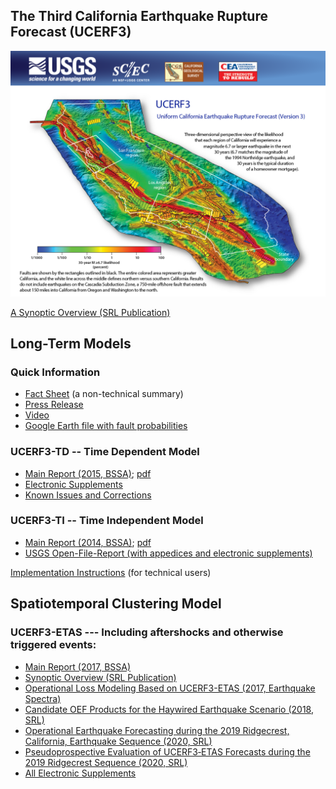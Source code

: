 ## The Third California Earthquake Rupture Forecast (UCERF3)

![UCERF3 Postcard](resources/UCERF3_postcard.png)

[A Synoptic Overview (SRL Publication)](http://srl.geoscienceworld.org/content/early/2017/07/07/0220170045)

## Long-Term Models

### Quick Information

* [Fact Sheet](https://pubs.usgs.gov/fs/2015/3009/) (a non-technical summary)
* [Press Release](https://www.usgs.gov/news/new-long-term-earthquake-forecast-california)
* [Video](https://www.youtube.com/watch?v=L0vHyHLMNx8)
* [Google Earth file with fault probabilities](http://opensha.usc.edu/ftp/kmilner/ucerf3/ucerf3_timedep_30yr_probs.kmz)

### UCERF3-TD -- Time Dependent Model

* [Main Report (2015, BSSA)](http://bssa.geoscienceworld.org/content/early/2015/03/05/0120140093.abstract); [pdf](resources/UCERF3-TD_2015_BSSA_Paper.pdf)
* [Electronic Supplements](http://opensha.usc.edu/ftp/UCERF3-TimeDependentSupplements/)
* [Known Issues and Corrections](UCERF3-TD-Corrections)

### UCERF3-TI -- Time Independent Model

* [Main Report (2014, BSSA)](http://bssa.geoscienceworld.org/content/104/3/1122.abstract?stoc); [pdf](resources/UCERF3-TI_2014_BSSA_Paper.pdf)
* [USGS Open-File-Report (with appedices and electronic supplements)](https://pubs.usgs.gov/of/2013/1165/)

[Implementation Instructions](UCERF3-Implementation-Instructions) (for technical users)

## Spatiotemporal Clustering Model

### UCERF3-ETAS --- Including aftershocks and otherwise triggered events: 

* [Main Report (2017, BSSA)](http://www.bssaonline.org/content/early/2017/02/24/0120160173.abstract)
* [Synoptic Overview (SRL Publication)](http://srl.geoscienceworld.org/content/early/2017/07/07/0220170045)
* [Operational Loss Modeling Based on UCERF3-ETAS (2017, Earthquake Spectra)](http://www.earthquakespectra.org/doi/abs/10.1193/011817EQS017M)
* [Candidate OEF Products for the Haywired Earthquake Scenario (2018, SRL)](https://pubs.geoscienceworld.org/ssa/srl/article/530336/candidate-products-for-operational-earthquake)
* [Operational Earthquake Forecasting during the 2019 Ridgecrest, California, Earthquake Sequence (2020, SRL)](https://pubs.geoscienceworld.org/ssa/srl/article/91/3/1567/582898)
* [Pseudoprospective Evaluation of UCERF3‐ETAS Forecasts during the 2019 Ridgecrest Sequence (2020, SRL)](https://pubs.geoscienceworld.org/ssa/bssa/article/110/4/1799/588154)
* [All Electronic Supplements](UCERF3-ETAS)
